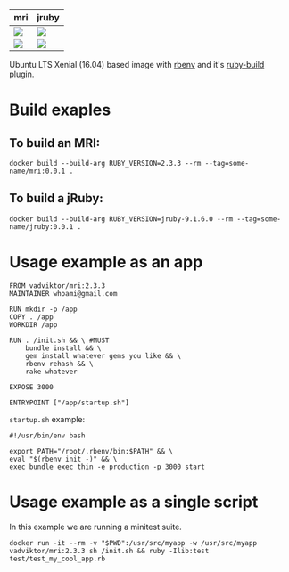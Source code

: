 mri | jruby
--- | ---
[![](https://images.microbadger.com/badges/version/vadviktor/mri.svg)](https://microbadger.com/images/vadviktor/mri "Get your own version badge on microbadger.com") | [![](https://images.microbadger.com/badges/version/vadviktor/jruby.svg)](https://microbadger.com/images/vadviktor/jruby "Get your own version badge on microbadger.com")
[![](https://images.microbadger.com/badges/image/vadviktor/mri.svg)](https://microbadger.com/images/vadviktor/mri "Get your own image badge on microbadger.com") | [![](https://images.microbadger.com/badges/image/vadviktor/jruby.svg)](https://microbadger.com/images/vadviktor/jruby "Get your own image badge on microbadger.com")

Ubuntu LTS Xenial (16.04) based image with [rbenv](https://github.com/sstephenson/rbenv) and it's [ruby-build](https://github.com/rbenv/ruby-build) plugin.

# Build exaples

## To build an MRI:

`docker build --build-arg RUBY_VERSION=2.3.3 --rm --tag=some-name/mri:0.0.1 .`

## To build a jRuby:

`docker build --build-arg RUBY_VERSION=jruby-9.1.6.0 --rm --tag=some-name/jruby:0.0.1 .`

# Usage example as an app

```
FROM vadviktor/mri:2.3.3
MAINTAINER whoami@gmail.com

RUN mkdir -p /app
COPY . /app
WORKDIR /app

RUN . /init.sh && \ #MUST
    bundle install && \
    gem install whatever gems you like && \
    rbenv rehash && \
    rake whatever

EXPOSE 3000

ENTRYPOINT ["/app/startup.sh"]
```

`startup.sh` example:

```
#!/usr/bin/env bash

export PATH="/root/.rbenv/bin:$PATH" && \
eval "$(rbenv init -)" && \
exec bundle exec thin -e production -p 3000 start
```

# Usage example as a single script

In this example we are running a minitest suite.

`docker run -it --rm -v "$PWD":/usr/src/myapp -w /usr/src/myapp vadviktor/mri:2.3.3 sh /init.sh && ruby -Ilib:test test/test_my_cool_app.rb`
